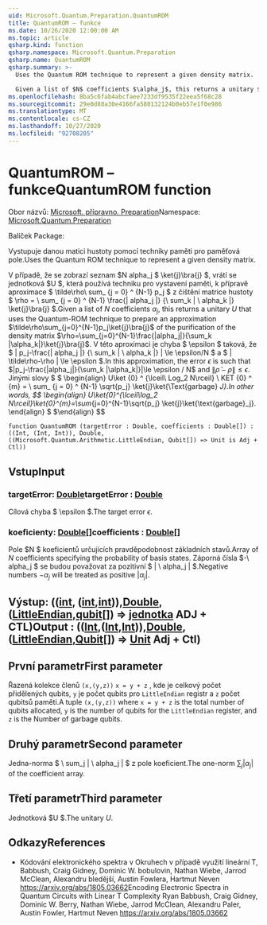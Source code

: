 ```yaml
---
uid: Microsoft.Quantum.Preparation.QuantumROM
title: QuantumROM – funkce
ms.date: 10/26/2020 12:00:00 AM
ms.topic: article
qsharp.kind: function
qsharp.namespace: Microsoft.Quantum.Preparation
qsharp.name: QuantumROM
qsharp.summary: >-
  Uses the Quantum ROM technique to represent a given density matrix.

  Given a list of $N$ coefficients $\alpha_j$, this returns a unitary $U$ that uses the Quantum-ROM technique to prepare an approximation  $\tilde\rho\sum_{j=0}^{N-1}p_j\ket{j}\bra{j}$ of the purification of the density matrix $\rho=\sum_{j=0}^{N-1}\frac{|alpha_j|}{\sum_k |\alpha_k|}\ket{j}\bra{j}$. In this approximation, the error $\epsilon$ is such that $|p_j-\frac{|alpha_j|}{\sum_k |\alpha_k|}|\le \epsilon / N$ and $\|\tilde\rho - \rho\| \le \epsilon$. In other words, $$ \begin{align} U\ket{0}^{\lceil\log_2 N\rceil}\ket{0}^{m}=\sum_{j=0}^{N-1}\sqrt{p_j} \ket{j}\ket{\text{garbage}_j}. \end{align} $$
ms.openlocfilehash: 8ba5c6fab4abcfaee7233df9535f22eea5f68c28
ms.sourcegitcommit: 29e0d88a30e4166fa580132124b0eb57e1f0e986
ms.translationtype: MT
ms.contentlocale: cs-CZ
ms.lasthandoff: 10/27/2020
ms.locfileid: "92708205"
---
```

# <a name="quantumrom-function"></a><span data-ttu-id="26e5c-102">QuantumROM – funkce</span><span class="sxs-lookup"><span data-stu-id="26e5c-102">QuantumROM function</span></span>

<span data-ttu-id="26e5c-103">Obor názvů: [Microsoft. přípravno. Preparation](xref:Microsoft.Quantum.Preparation)</span><span class="sxs-lookup"><span data-stu-id="26e5c-103">Namespace: [Microsoft.Quantum.Preparation](xref:Microsoft.Quantum.Preparation)</span></span>

<span data-ttu-id="26e5c-104">Balíček [](https://nuget.org/packages/)</span><span class="sxs-lookup"><span data-stu-id="26e5c-104">Package: [](https://nuget.org/packages/)</span></span>


<span data-ttu-id="26e5c-105">Vystupuje danou matici hustoty pomocí techniky paměti pro paměťová pole.</span><span class="sxs-lookup"><span data-stu-id="26e5c-105">Uses the Quantum ROM technique to represent a given density matrix.</span></span>

<span data-ttu-id="26e5c-106">V případě, že se zobrazí seznam $N alpha_j $ \ket{j}\bra{j} $, vrátí se jednotková $U $, která používá techniku pro vystavení paměti, k přípravě aproximace $ \tilde\rho\ sum_ {j = 0} ^ {N-1} p_j $ z čištění matrice hustoty $ \rho = \ sum_ {j = 0} ^ {N-1} \frac{| alpha_j |} {\ sum_k | \ alpha_k |} \ket{j}\bra{j} $.</span><span class="sxs-lookup"><span data-stu-id="26e5c-106">Given a list of $N$ coefficients $\alpha_j$, this returns a unitary $U$ that uses the Quantum-ROM technique to prepare an approximation  $\tilde\rho\sum_{j=0}^{N-1}p_j\ket{j}\bra{j}$ of the purification of the density matrix $\rho=\sum_{j=0}^{N-1}\frac{|alpha_j|}{\sum_k |\alpha_k|}\ket{j}\bra{j}$.</span></span> <span data-ttu-id="26e5c-107">V této aproximaci je chyba $ \epsilon $ taková, že $ | p_j-\frac{| alpha_j |} {\ sum_k | \ alpha_k |} | \le \epsilon/N $ a $ \| \tilde\rho-\rho \| \le \epsilon $.</span><span class="sxs-lookup"><span data-stu-id="26e5c-107">In this approximation, the error $\epsilon$ is such that $|p_j-\frac{|alpha_j|}{\sum_k |\alpha_k|}|\le \epsilon / N$ and $\|\tilde\rho - \rho\| \le \epsilon$.</span></span> <span data-ttu-id="26e5c-108">Jinými slovy $ $ \begin{align} U\ket {0} ^ {\lceil\ Log_2 N\rceil} \ KET {0} ^ {m} = \ sum_ {j = 0} ^ {N-1} \sqrt{p_j} \ket{j}\ket{\Text{garbage} _J}.</span><span class="sxs-lookup"><span data-stu-id="26e5c-108">In other words, $$ \begin{align} U\ket{0}^{\lceil\log_2 N\rceil}\ket{0}^{m}=\sum_{j=0}^{N-1}\sqrt{p_j} \ket{j}\ket{\text{garbage}_j}.</span></span>
<span data-ttu-id="26e5c-109">\end{align} $ $</span><span class="sxs-lookup"><span data-stu-id="26e5c-109">\end{align} $$</span></span>

```qsharp
function QuantumROM (targetError : Double, coefficients : Double[]) : ((Int, (Int, Int)), Double, ((Microsoft.Quantum.Arithmetic.LittleEndian, Qubit[]) => Unit is Adj + Ctl))
```


## <a name="input"></a><span data-ttu-id="26e5c-110">Vstup</span><span class="sxs-lookup"><span data-stu-id="26e5c-110">Input</span></span>

### <a name="targeterror--double"></a><span data-ttu-id="26e5c-111">targetError: [Double](xref:microsoft.quantum.lang-ref.double)</span><span class="sxs-lookup"><span data-stu-id="26e5c-111">targetError : [Double](xref:microsoft.quantum.lang-ref.double)</span></span>

<span data-ttu-id="26e5c-112">Cílová chyba $ \epsilon $.</span><span class="sxs-lookup"><span data-stu-id="26e5c-112">The target error $\epsilon$.</span></span>


### <a name="coefficients--double"></a><span data-ttu-id="26e5c-113">koeficienty: [Double](xref:microsoft.quantum.lang-ref.double)[]</span><span class="sxs-lookup"><span data-stu-id="26e5c-113">coefficients : [Double](xref:microsoft.quantum.lang-ref.double)[]</span></span>

<span data-ttu-id="26e5c-114">Pole $N $ koeficientů určujících pravděpodobnost základních stavů.</span><span class="sxs-lookup"><span data-stu-id="26e5c-114">Array of $N$ coefficients specifying the probability of basis states.</span></span>
<span data-ttu-id="26e5c-115">Záporná čísla $-\ alpha_j $ se budou považovat za pozitivní $ | \ alpha_j | $.</span><span class="sxs-lookup"><span data-stu-id="26e5c-115">Negative numbers $-\alpha_j$ will be treated as positive $|\alpha_j|$.</span></span>



## <a name="output--intintintdoublelittleendianqubit--unit-adj--ctl"></a><span data-ttu-id="26e5c-116">Výstup: (([int](xref:microsoft.quantum.lang-ref.int), ([int](xref:microsoft.quantum.lang-ref.int),[int](xref:microsoft.quantum.lang-ref.int))),[Double](xref:microsoft.quantum.lang-ref.double), ([LittleEndian](xref:Microsoft.Quantum.Arithmetic.LittleEndian),[qubit](xref:microsoft.quantum.lang-ref.qubit)[]) => [jednotka](xref:microsoft.quantum.lang-ref.unit) ADJ + CTL)</span><span class="sxs-lookup"><span data-stu-id="26e5c-116">Output : (([Int](xref:microsoft.quantum.lang-ref.int),([Int](xref:microsoft.quantum.lang-ref.int),[Int](xref:microsoft.quantum.lang-ref.int))),[Double](xref:microsoft.quantum.lang-ref.double),([LittleEndian](xref:Microsoft.Quantum.Arithmetic.LittleEndian),[Qubit](xref:microsoft.quantum.lang-ref.qubit)[]) => [Unit](xref:microsoft.quantum.lang-ref.unit) Adj + Ctl)</span></span>

## <a name="first-parameter"></a><span data-ttu-id="26e5c-117">První parametr</span><span class="sxs-lookup"><span data-stu-id="26e5c-117">First parameter</span></span>

<span data-ttu-id="26e5c-118">Řazená kolekce členů `(x,(y,z))` `x = y + z` , kde je celkový počet přidělených qubits, `y` je počet qubits pro `LittleEndian` registr a `z` počet qubitsů paměti.</span><span class="sxs-lookup"><span data-stu-id="26e5c-118">A tuple `(x,(y,z))` where `x = y + z` is the total number of qubits allocated, `y` is the number of qubits for the `LittleEndian` register, and `z` is the Number of garbage qubits.</span></span>

## <a name="second-parameter"></a><span data-ttu-id="26e5c-119">Druhý parametr</span><span class="sxs-lookup"><span data-stu-id="26e5c-119">Second parameter</span></span>

<span data-ttu-id="26e5c-120">Jedna-norma $ \ sum_j | \ alpha_j | $ z pole koeficient.</span><span class="sxs-lookup"><span data-stu-id="26e5c-120">The one-norm $\sum_j |\alpha_j|$ of the coefficient array.</span></span>

## <a name="third-parameter"></a><span data-ttu-id="26e5c-121">Třetí parametr</span><span class="sxs-lookup"><span data-stu-id="26e5c-121">Third parameter</span></span>

<span data-ttu-id="26e5c-122">Jednotková $U $.</span><span class="sxs-lookup"><span data-stu-id="26e5c-122">The unitary $U$.</span></span>

## <a name="references"></a><span data-ttu-id="26e5c-123">Odkazy</span><span class="sxs-lookup"><span data-stu-id="26e5c-123">References</span></span>

- <span data-ttu-id="26e5c-124">Kódování elektronického spektra v Okruhech v případě využití lineární T, Babbush, Craig Gidney, Dominic W. bobulovin, Nathan Wiebe, Jarrod McClean, Alexandru bledější, Austin Fowlera, Hartmut Neven https://arxiv.org/abs/1805.03662</span><span class="sxs-lookup"><span data-stu-id="26e5c-124">Encoding Electronic Spectra in Quantum Circuits with Linear T Complexity Ryan Babbush, Craig Gidney, Dominic W. Berry, Nathan Wiebe, Jarrod McClean, Alexandru Paler, Austin Fowler, Hartmut Neven https://arxiv.org/abs/1805.03662</span></span>